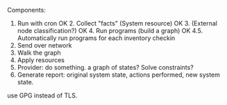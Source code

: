 Components:
1. Run with cron
OK 2. Collect "facts" (System resource)
OK 3. (External node classification?)
OK 4. Run programs (build a graph)
OK 4.5. Automatically run programs for each inventory checkin
5. Send over network
6. Walk the graph
7. Apply resources
8. Provider: do something. a graph of states? Solve constraints?
9. Generate report: original system state, actions performed, new system state.


use GPG instead of TLS.

